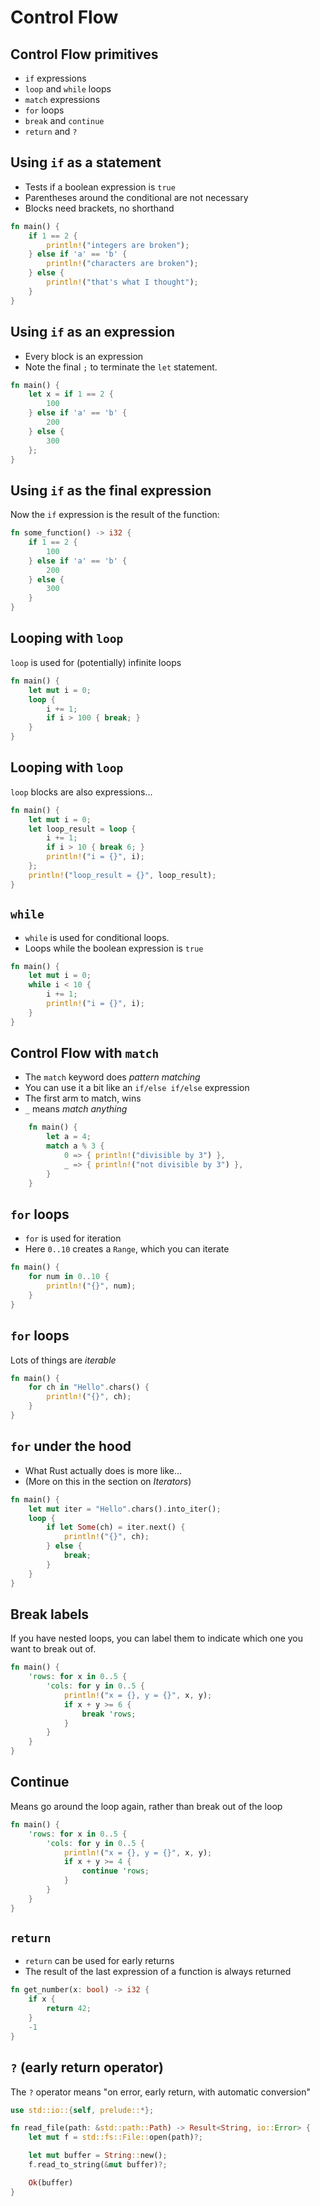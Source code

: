 # Control Flow

## Control Flow primitives

-   `if` expressions
-   `loop` and `while` loops
-   `match` expressions
-   `for` loops
-   `break` and `continue`
-   `return` and `?`

## Using `if` as a statement

-   Tests if a boolean expression is `true` 
-   Parentheses around the conditional are not necessary
-   Blocks need brackets, no shorthand

```rust []
fn main() {
    if 1 == 2 {
        println!("integers are broken");
    } else if 'a' == 'b' {
        println!("characters are broken");
    } else {
        println!("that's what I thought");
    }
}
```

## Using `if` as an expression

-   Every block is an expression
-   Note the final `;` to terminate the `let` statement.

```rust []
fn main() {
    let x = if 1 == 2 {
        100
    } else if 'a' == 'b' {
        200
    } else {
        300
    };
}
```

## Using `if` as the final expression

Now the `if` expression is the result of the function:

```rust []
fn some_function() -> i32 {
    if 1 == 2 {
        100
    } else if 'a' == 'b' {
        200
    } else {
        300
    }
}
```

## Looping with `loop`

`loop` is used for (potentially) infinite loops

```rust []
fn main() {
    let mut i = 0;
    loop {
        i += 1;
        if i > 100 { break; }
    }
}
```

## Looping with `loop`

`loop` blocks are also expressions...

```rust []
fn main() {
    let mut i = 0;
    let loop_result = loop {
        i += 1;
        if i > 10 { break 6; }
        println!("i = {}", i);
    };
    println!("loop_result = {}", loop_result);
}
```

## `while`

-   `while` is used for conditional loops.
-   Loops while the boolean expression is `true`

```rust []
fn main() {
    let mut i = 0;
    while i < 10 {
        i += 1;
        println!("i = {}", i);
    }
}
```

## Control Flow with `match`

-   The `match` keyword does *pattern matching*
-   You can use it a bit like an `if/else if/else` expression
-   The first arm to match, wins
-   `_` means *match anything*

```rust []
    fn main() {
        let a = 4;
        match a % 3 {
            0 => { println!("divisible by 3") },
            _ => { println!("not divisible by 3") },
        }
    }
```

## `for` loops

-   `for` is used for iteration
-   Here `0..10` creates a `Range`, which you can iterate

```rust []
fn main() {
    for num in 0..10 {
        println!("{}", num);
    }
}
```

## `for` loops

Lots of things are *iterable*

```rust []
fn main() {
    for ch in "Hello".chars() {
        println!("{}", ch);
    }
}
```

## `for` under the hood

-    What Rust actually does is more like...
-    (More on this in the section on *Iterators*)

```rust []
fn main() {
    let mut iter = "Hello".chars().into_iter();
    loop {
        if let Some(ch) = iter.next() {
            println!("{}", ch);
        } else {
            break;
        }
    }
}
```

## Break labels

If you have nested loops, you can label them to indicate which one you want to break out of.

```rust []
fn main() {
    'rows: for x in 0..5 {
        'cols: for y in 0..5 {
            println!("x = {}, y = {}", x, y);
            if x + y >= 6 {
                break 'rows;
            }
        }
    }
}
```

## Continue

Means go around the loop again, rather than break out of the loop

```rust []
fn main() {
    'rows: for x in 0..5 {
        'cols: for y in 0..5 {
            println!("x = {}, y = {}", x, y);
            if x + y >= 4 {
                continue 'rows;
            }
        }
    }
}
```

## `return`

-   `return` can be used for early returns
-   The result of the last expression of a function is always returned

```rust []
fn get_number(x: bool) -> i32 {
    if x {
        return 42;
    }
    -1
}
```

## `?` (early return operator)

The `?` operator means "on error, early return, with automatic conversion"

```rust []
use std::io::{self, prelude::*};

fn read_file(path: &std::path::Path) -> Result<String, io::Error> {
    let mut f = std::fs::File::open(path)?;

    let mut buffer = String::new();
    f.read_to_string(&mut buffer)?;

    Ok(buffer)
}
```
